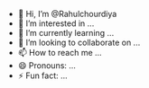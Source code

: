 - 👋 Hi, I’m @Rahulchourdiya
- 👀 I’m interested in ...
- 🌱 I’m currently learning ...
- 💞️ I’m looking to collaborate on ...
- 📫 How to reach me ...
- 😄 Pronouns: ...
- ⚡ Fun fact: ...

<!---
Rahulchourdiya/Rahulchourdiya is a ✨ special ✨ repository because its `README.md` (this file) appears on your GitHub profile.
You can click the Preview link to take a look at your changes.
--->
